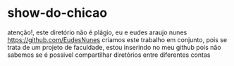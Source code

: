 # show-do-chicao

atenção!, este diretório não é plágio, eu e eudes araujo nunes
https://github.com/EudesNunes criamos este trabalho em conjunto,
pois se trata de um projeto de faculdade, estou inserindo no
meu github pois não sabemos se é possivel compartilhar
diretórios entre diferentes contas

